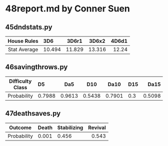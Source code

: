 # 48report.md by Conner Suen

## 45dndstats.py
| House Rules  | 3D6    | 3D6r1  | 3D6x2  | 4D6d1 |
|:------------:|:-------|--------|--------|------:|
| Stat Average | 10.494 | 11.829 | 13.316 | 12.24 |

## 46savingthrows.py
| Difficulty Class | D5     | Da5    | D10    | Da10   | D15    | Da15   |
|:----------------:|:-------|--------|--------|--------|--------|-------:|
| Probability	   | 0.7988 | 0.9613 | 0.5438 | 0.7901 | 0.3    | 0.5098 |

## 47deathsaves.py
| Outcome     | Death | Stabilizing | Revival |
|:-----------:|:------|-------------|--------:|
| Probability | 0.001 | 0.456       | 0.543   |